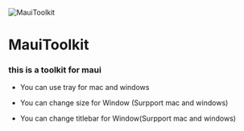 
![MauiToolkit](https://user-images.githubusercontent.com/28770378/185034804-eec831d7-14e5-4fb6-90a8-6d02a6564dda.png)

# MauiToolkit 
### this is a toolkit for maui

- You can use tray for mac and windows

- You can change size for Window (Surpport mac and windows)

- You can change titlebar for Window(Surpport mac and windows)

